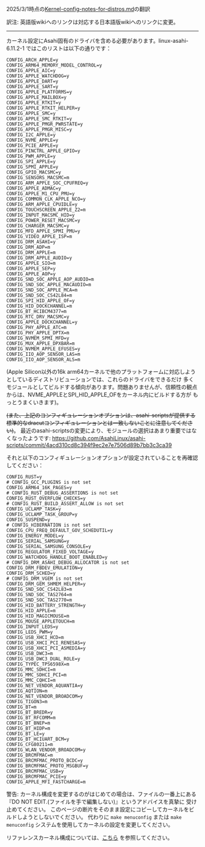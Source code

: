 2025/3/1時点の[Kernel-config-notes-for-distros.md](https://github.com/AsahiLinux/docs/blob/main/docs/Kernel-config-notes-for-distros.md)の翻訳

訳注: 英語版wikiへのリンクは対応する日本語版wikiへのリンクに変更。

---
カーネル設定にAsahi固有のドライバを含める必要があります。linux-asahi-6.11.2-1 ではこのリストは以下の通りです：

```
CONFIG_ARCH_APPLE=y
CONFIG_ARM64_MEMORY_MODEL_CONTROL=y
CONFIG_APPLE_AIC=y
CONFIG_APPLE_WATCHDOG=y
CONFIG_APPLE_DART=y
CONFIG_APPLE_SART=y
CONFIG_APPLE_PLATFORMS=y
CONFIG_APPLE_MAILBOX=y
CONFIG_APPLE_RTKIT=y
CONFIG_APPLE_RTKIT_HELPER=y
CONFIG_APPLE_SMC=y
CONFIG_APPLE_SMC_RTKIT=y
CONFIG_APPLE_PMGR_PWRSTATE=y
CONFIG_APPLE_PMGR_MISC=y
CONFIG_I2C_APPLE=y
CONFIG_NVME_APPLE=y
CONFIG_PCIE_APPLE=y
CONFIG_PINCTRL_APPLE_GPIO=y
CONFIG_PWM_APPLE=y
CONFIG_SPI_APPLE=y
CONFIG_SPMI_APPLE=y
CONFIG_GPIO_MACSMC=y
CONFIG_SENSORS_MACSMC=m
CONFIG_ARM_APPLE_SOC_CPUFREQ=y
CONFIG_APPLE_ADMAC=y
CONFIG_APPLE_M1_CPU_PMU=y
CONFIG_COMMON_CLK_APPLE_NCO=y
CONFIG_ARM_APPLE_CPUIDLE=y
CONFIG_TOUCHSCREEN_APPLE_Z2=m
CONFIG_INPUT_MACSMC_HID=y
CONFIG_POWER_RESET_MACSMC=y
CONFIG_CHARGER_MACSMC=y
CONFIG_MFD_APPLE_SPMI_PMU=y
CONFIG_VIDEO_APPLE_ISP=m
CONFIG_DRM_ASAHI=y
CONFIG_DRM_ADP=m
CONFIG_DRM_APPLE=m
CONFIG_DRM_APPLE_AUDIO=y
CONFIG_APPLE_SIO=m
CONFIG_APPLE_SEP=y
CONFIG_APPLE_AOP=y
CONFIG_SND_SOC_APPLE_AOP_AUDIO=m
CONFIG_SND_SOC_APPLE_MACAUDIO=m
CONFIG_SND_SOC_APPLE_MCA=m
CONFIG_SND_SOC_CS42L84=m
CONFIG_SPI_HID_APPLE_OF=y
CONFIG_HID_DOCKCHANNEL=m
CONFIG_BT_HCIBCM4377=m
CONFIG_RTC_DRV_MACSMC=y
CONFIG_APPLE_DOCKCHANNEL=y
CONFIG_PHY_APPLE_ATC=m
CONFIG_PHY_APPLE_DPTX=m
CONFIG_NVMEM_SPMI_MFD=y
CONFIG_MUX_APPLE_DPXBAR=m
CONFIG_NVMEM_APPLE_EFUSES=y
CONFIG_IIO_AOP_SENSOR_LAS=m
CONFIG_IIO_AOP_SENSOR_ALS=m
```

(Apple Silicon以外の16k arm64カーネルで他のプラットフォームに対応しようとしているディストリビューションでは、これらのドライバをできるだけ
多くモジュールとしてビルドする傾向があります。問題ありませんが、信頼性の観点からは、NVME_APPLEとSPI_HID_APPLE_OFをカーネル内にビルドする方が
もっとうまくいきます)。

~~(また、上記のコンフィギュレーションオプションは、asahi-scriptsが提供する標準的なdracutコンフィギュレーションとは一致しないことに注意してください)~~。 最近のasahi-scriptsの変更により、モジュールの選択はあまり重要ではなくなったようです: <https://github.com/AsahiLinux/asahi-scripts/commit/4acd310cd8c394f9ec2e7e7506d89b7bb3c3ca39>

それと以下のコンフィギュレーションオプションが設定されていることを再確認してください：

```
CONFIG_RUST=y
# CONFIG_GCC_PLUGINS is not set
CONFIG_ARM64_16K_PAGES=y
# CONFIG_RUST_DEBUG_ASSERTIONS is not set
CONFIG_RUST_OVERFLOW_CHECKS=y
# CONFIG_RUST_BUILD_ASSERT_ALLOW is not set
CONFIG_UCLAMP_TASK=y
CONFIG_UCLAMP_TASK_GROUP=y
CONFIG_SUSPEND=y
# CONFIG_HIBERNATION is not set
CONFIG_CPU_FREQ_DEFAULT_GOV_SCHEDUTIL=y
CONFIG_ENERGY_MODEL=y
CONFIG_SERIAL_SAMSUNG=y
CONFIG_SERIAL_SAMSUNG_CONSOLE=y
CONFIG_REGULATOR_FIXED_VOLTAGE=y
CONFIG_WATCHDOG_HANDLE_BOOT_ENABLED=y
# CONFIG_DRM_ASAHI_DEBUG_ALLOCATOR is not set
CONFIG_DRM_FBDEV_EMULATION=y
CONFIG_DRM_SCHED=y
# CONFIG_DRM_VGEM is not set
CONFIG_DRM_GEM_SHMEM_HELPER=y
CONFIG_SND_SOC_CS42L83=m
CONFIG_SND_SOC_TAS2764=m
CONFIG_SND_SOC_TAS2770=m
CONFIG_HID_BATTERY_STRENGTH=y
CONFIG_HID_APPLE=m
CONFIG_HID_MAGICMOUSE=m
CONFIG_MOUSE_APPLETOUCH=m
CONFIG_INPUT_LEDS=y
CONFIG_LEDS_PWM=y
CONFIG_USB_XHCI_HCD=m
CONFIG_USB_XHCI_PCI_RENESAS=y
CONFIG_USB_XHCI_PCI_ASMEDIA=y
CONFIG_USB_DWC3=m
CONFIG_USB_DWC3_DUAL_ROLE=y
CONFIG_TYPEC_TPS6598X=m
CONFIG_MMC_SDHCI=m
CONFIG_MMC_SDHCI_PCI=m
CONFIG_MMC_CQHCI=m
CONFIG_NET_VENDOR_AQUANTIA=y
CONFIG_AQTION=m
CONFIG_NET_VENDOR_BROADCOM=y
CONFIG_TIGON3=m
CONFIG_BT=m
CONFIG_BT_BREDR=y
CONFIG_BT_RFCOMM=m
CONFIG_BT_BNEP=m
CONFIG_BT_HIDP=m
CONFIG_BT_LE=y
CONFIG_BT_HCIUART_BCM=y
CONFIG_CFG80211=m
CONFIG_WLAN_VENDOR_BROADCOM=y
CONFIG_BRCMFMAC=m
CONFIG_BRCMFMAC_PROTO_BCDC=y
CONFIG_BRCMFMAC_PROTO_MSGBUF=y
CONFIG_BRCMFMAC_USB=y
CONFIG_BRCMFMAC_PCIE=y
CONFIG_APPLE_MFI_FASTCHARGE=m

```

警告: カーネル構成を変更するのがはじめての場合は、ファイルの一番上にある『DO NOT EDIT.(ファイルを手で編集しない)』というアドバイスを真摯に
受け止めてください。 このページの断片をそのまま設定にコピーしてカーネルをビルドしようとしないでください。  代わりに `make menuconfig`
または `make menuconfig` システムを使用してカーネルの設定を変更してください。

リファレンスカーネル構成については、[こちら](Reference-Asahi-kernel-config.md) を参照してください。
